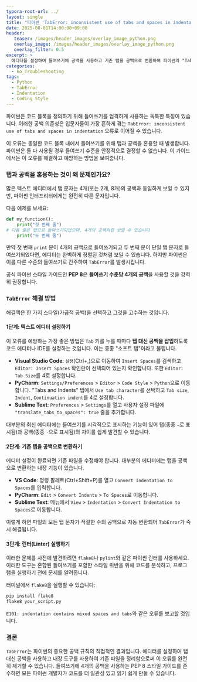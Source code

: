 ```yaml
---
typora-root-url: ../
layout: single
title: "파이썬 'TabError: inconsistent use of tabs and spaces in indentation' 오류 해결 방법"
date: 2025-08-01T14:00:00+09:00
header:
   teaser: /images/header_images/overlay_image_python.png
   overlay_image: /images/header_images/overlay_image_python.png
   overlay_filter: 0.5
excerpt: >
  에디터를 설정하여 들여쓰기에 공백을 사용하고 기존 탭을 공백으로 변환하여 파이썬의 "TabError: inconsistent use of tabs and spaces in indentation" 오류를 해결하는 방법을 알아봅니다.
categories:
  - ko_Troubleshooting
tags:
  - Python
  - TabError
  - Indentation
  - Coding Style
---
```


파이썬은 코드 블록을 정의하기 위해 들여쓰기를 엄격하게 사용하는 독특한 특징이 있습니다. 이러한 공백 의존성은 입문자들이 가장 흔하게 겪는 `TabError: inconsistent use of tabs and spaces in indentation` 오류로 이어질 수 있습니다.

이 오류는 동일한 코드 블록 내에서 들여쓰기를 위해 탭과 공백을 혼용할 때 발생합니다. 파이썬은 둘 다 사용될 경우 들여쓰기 수준을 안정적으로 결정할 수 없습니다. 이 가이드에서는 이 오류를 해결하고 예방하는 방법을 보여줍니다.

### 탭과 공백을 혼용하는 것이 왜 문제인가요?

많은 텍스트 에디터에서 탭 문자는 4개(또는 2개, 8개)의 공백과 동일하게 보일 수 있지만, 파이썬 인터프리터에게는 완전히 다른 문자입니다.

다음 예제를 보세요:
```python
def my_function():
    print("첫 번째 줄")
# 다음 줄은 탭으로 들여쓰기되었으며, 4개의 공백처럼 보일 수 있습니다
	print("두 번째 줄") 
```

만약 첫 번째 `print` 문이 4개의 공백으로 들여쓰기되고 두 번째 문이 단일 탭 문자로 들여쓰기되었다면, 에디터는 완벽하게 정렬된 것처럼 보일 수 있습니다. 하지만 파이썬은 이를 다른 수준의 들여쓰기로 간주하여 `TabError`를 발생시킵니다.

공식 파이썬 스타일 가이드인 **PEP 8**은 **들여쓰기 수준당 4개의 공백**을 사용할 것을 강력히 권장합니다.

### `TabError` 해결 방법

해결책은 한 가지 스타일(가급적 공백)을 선택하고 그것을 고수하는 것입니다.

#### 1단계: 텍스트 에디터 설정하기

이 오류를 예방하는 가장 좋은 방법은 `Tab` 키를 누를 때마다 **탭 대신 공백을 삽입**하도록 코드 에디터나 IDE를 설정하는 것입니다. 이는 종종 "소프트 탭"이라고 불립니다.

-   **Visual Studio Code**: `설정`(Ctrl+,)으로 이동하여 `Insert Spaces`를 검색하고 `Editor: Insert Spaces` 확인란이 선택되어 있는지 확인합니다. 또한 `Editor: Tab Size`를 4로 설정합니다.
-   **PyCharm**: `Settings/Preferences` > `Editor` > `Code Style` > `Python`으로 이동합니다. "Tabs and Indents" 탭에서 `Use tab character`를 선택하고 `Tab size`, `Indent`, `Continuation indent`를 4로 설정합니다.
-   **Sublime Text**: `Preferences` > `Settings`를 열고 사용자 설정 파일에 `"translate_tabs_to_spaces": true` 줄을 추가합니다.

대부분의 최신 에디터에는 들여쓰기를 시각적으로 표시하는 기능이 있어 탭(종종 `→`로 표시됨)과 공백(종종 `·`으로 표시됨)의 차이를 쉽게 발견할 수 있습니다.

#### 2단계: 기존 탭을 공백으로 변환하기

에디터 설정이 완료되면 기존 파일을 수정해야 합니다. 대부분의 에디터에는 탭을 공백으로 변환하는 내장 기능이 있습니다.

-   **VS Code**: 명령 팔레트(Ctrl+Shift+P)를 열고 `Convert Indentation to Spaces`를 입력합니다.
-   **PyCharm**: `Edit` > `Convert Indents` > `To Spaces`로 이동합니다.
-   **Sublime Text**: 메뉴에서 `View` > `Indentation` > `Convert Indentation to Spaces`로 이동합니다.

이렇게 하면 파일의 모든 탭 문자가 적절한 수의 공백으로 자동 변환되어 `TabError`가 즉시 해결됩니다.

#### 3단계: 린터(Linter) 실행하기

이러한 문제를 사전에 발견하려면 `flake8`나 `pylint`와 같은 파이썬 린터를 사용하세요. 이러한 도구는 혼합된 들여쓰기를 포함한 스타일 위반을 위해 코드를 분석하고, 프로그램을 실행하기 전에 문제를 알려줍니다.

터미널에서 `flake8`을 실행할 수 있습니다:
```bash
pip install flake8
flake8 your_script.py
```
`E101: indentation contains mixed spaces and tabs`와 같은 오류를 보고할 것입니다.

### 결론

`TabError`는 파이썬의 중요한 공백 규칙의 직접적인 결과입니다. 에디터를 설정하여 탭 대신 공백을 사용하고 내장 도구를 사용하여 기존 파일을 정리함으로써 이 오류를 완전히 제거할 수 있습니다. 들여쓰기에 4개의 공백을 사용하는 PEP 8 스타일 가이드를 준수하면 모든 파이썬 개발자가 코드를 더 일관성 있고 읽기 쉽게 만들 수 있습니다.
